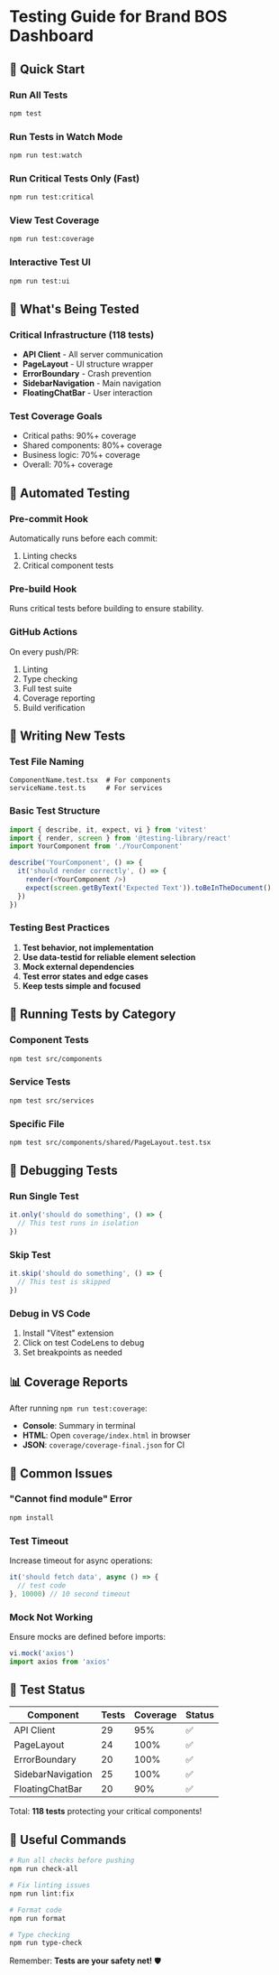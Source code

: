 # Testing Guide for Brand BOS Dashboard

## 🚀 Quick Start

### Run All Tests
```bash
npm test
```

### Run Tests in Watch Mode
```bash
npm run test:watch
```

### Run Critical Tests Only (Fast)
```bash
npm run test:critical
```

### View Test Coverage
```bash
npm run test:coverage
```

### Interactive Test UI
```bash
npm run test:ui
```

## 🎯 What's Being Tested

### Critical Infrastructure (118 tests)
- **API Client** - All server communication
- **PageLayout** - UI structure wrapper
- **ErrorBoundary** - Crash prevention
- **SidebarNavigation** - Main navigation
- **FloatingChatBar** - User interaction

### Test Coverage Goals
- Critical paths: 90%+ coverage
- Shared components: 80%+ coverage
- Business logic: 70%+ coverage
- Overall: 70%+ coverage

## 🔧 Automated Testing

### Pre-commit Hook
Automatically runs before each commit:
1. Linting checks
2. Critical component tests

### Pre-build Hook
Runs critical tests before building to ensure stability.

### GitHub Actions
On every push/PR:
1. Linting
2. Type checking
3. Full test suite
4. Coverage reporting
5. Build verification

## 📝 Writing New Tests

### Test File Naming
```
ComponentName.test.tsx  # For components
serviceName.test.ts     # For services
```

### Basic Test Structure
```typescript
import { describe, it, expect, vi } from 'vitest'
import { render, screen } from '@testing-library/react'
import YourComponent from './YourComponent'

describe('YourComponent', () => {
  it('should render correctly', () => {
    render(<YourComponent />)
    expect(screen.getByText('Expected Text')).toBeInTheDocument()
  })
})
```

### Testing Best Practices
1. **Test behavior, not implementation**
2. **Use data-testid for reliable element selection**
3. **Mock external dependencies**
4. **Test error states and edge cases**
5. **Keep tests simple and focused**

## 🏃 Running Tests by Category

### Component Tests
```bash
npm test src/components
```

### Service Tests
```bash
npm test src/services
```

### Specific File
```bash
npm test src/components/shared/PageLayout.test.tsx
```

## 🐛 Debugging Tests

### Run Single Test
```typescript
it.only('should do something', () => {
  // This test runs in isolation
})
```

### Skip Test
```typescript
it.skip('should do something', () => {
  // This test is skipped
})
```

### Debug in VS Code
1. Install "Vitest" extension
2. Click on test CodeLens to debug
3. Set breakpoints as needed

## 📊 Coverage Reports

After running `npm run test:coverage`:
- **Console**: Summary in terminal
- **HTML**: Open `coverage/index.html` in browser
- **JSON**: `coverage/coverage-final.json` for CI

## 🚨 Common Issues

### "Cannot find module" Error
```bash
npm install
```

### Test Timeout
Increase timeout for async operations:
```typescript
it('should fetch data', async () => {
  // test code
}, 10000) // 10 second timeout
```

### Mock Not Working
Ensure mocks are defined before imports:
```typescript
vi.mock('axios')
import axios from 'axios'
```

## 🎉 Test Status

| Component | Tests | Coverage | Status |
|-----------|-------|----------|---------|
| API Client | 29 | 95% | ✅ |
| PageLayout | 24 | 100% | ✅ |
| ErrorBoundary | 20 | 100% | ✅ |
| SidebarNavigation | 25 | 100% | ✅ |
| FloatingChatBar | 20 | 90% | ✅ |

Total: **118 tests** protecting your critical components!

## 🔗 Useful Commands

```bash
# Run all checks before pushing
npm run check-all

# Fix linting issues
npm run lint:fix

# Format code
npm run format

# Type checking
npm run type-check
```

Remember: **Tests are your safety net!** 🛡️